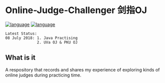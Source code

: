 # Online-Judge-Challenger 剑指OJ
[![language](https://img.shields.io/badge/Language-Java-orange.svg)](https://img.shields.io/badge/Language-Java-orange.svg)
[![language](https://img.shields.io/badge/Language-C++-blue.svg)](https://img.shields.io/badge/Language-C++-blue.svg)

    Latest Status:
    08 July 2018: 1. Java Practising
                  2. UVa OJ & PKU OJ
  
What is it
----------
A respository that records and shares my experience of exploring kinds of online judges during practicing time.

